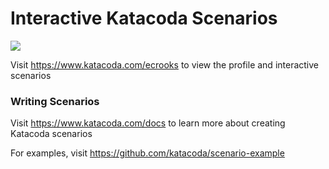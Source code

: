 # Interactive Katacoda Scenarios

[![](http://shields.katacoda.com/katacoda/ecrooks/count.svg)](https://www.katacoda.com/ecrooks "Get your profile on Katacoda.com")

Visit https://www.katacoda.com/ecrooks to view the profile and interactive scenarios

### Writing Scenarios
Visit https://www.katacoda.com/docs to learn more about creating Katacoda scenarios

For examples, visit https://github.com/katacoda/scenario-example
